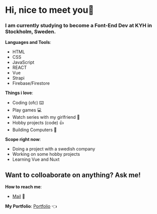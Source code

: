 # Hi, nice to meet you👋

### I am currently studying to become a Font-End Dev at KYH in Stockholm, Sweden.

**Languages and Tools**:
 - HTML
 - CSS
 - JavaScript
 - REACT
 - Vue
 - Strapi
 - Firebase/Firestore

**Things i love**: 
  - Coding (ofc) :keyboard:
  - Play games :computer:
  - Watch series with my girlfriend :movie_camera:
  - Hobby projects (code) :+1:
  - Building Computers :hammer:

**Scope right now**:
  - Doing a project with a swedish company
  - Working on some hobby projects
  - Learning Vue and Nuxt

## Want to colloaborate on anything? Ask me!
 
 **How to reach me**: 
  - [Mail](mailto:jesper.pettersson00@hotmail.com) :email:
 
 **My Portfolio**: [Portfolio](http://jesper-portfolio.surge.sh) :point_left:
